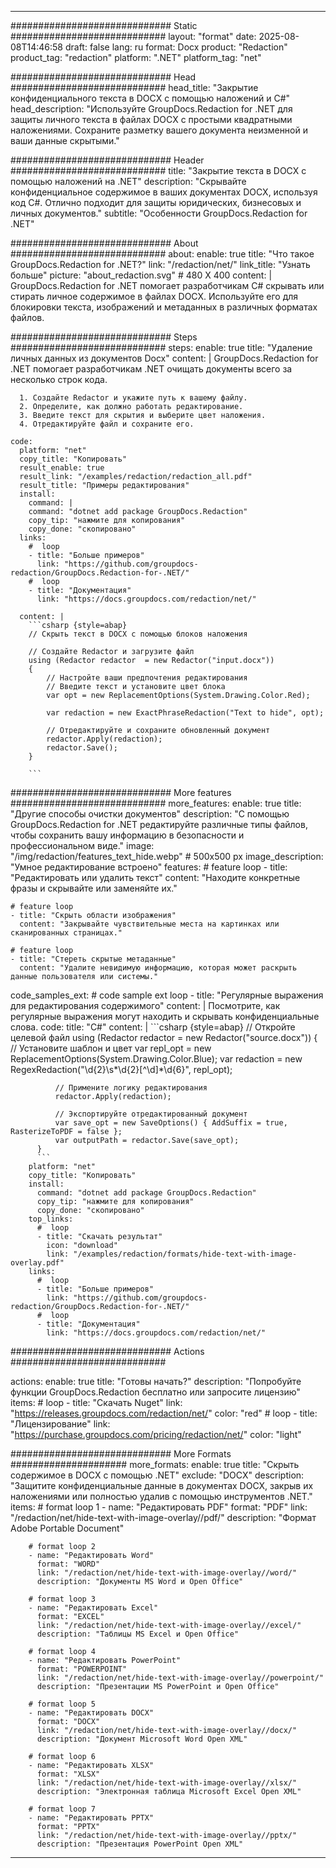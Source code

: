 
---
############################# Static ############################
layout: "format"
date:  2025-08-08T14:46:58
draft: false
lang: ru
format: Docx
product: "Redaction"
product_tag: "redaction"
platform: ".NET"
platform_tag: "net"

############################# Head ############################
head_title: "Закрытие конфиденциального текста в DOCX с помощью наложений и C#"
head_description: "Используйте GroupDocs.Redaction for .NET для защиты личного текста в файлах DOCX с простыми квадратными наложениями. Сохраните разметку вашего документа неизменной и ваши данные скрытыми."

############################# Header ############################
title: "Закрытие текста в DOCX с помощью наложений на .NET" 
description: "Скрывайте конфиденциальное содержимое в ваших документах DOCX, используя код C#. Отлично подходит для защиты юридических, бизнесовых и личных документов."
subtitle: "Особенности GroupDocs.Redaction for .NET" 

############################# About ############################
about:
    enable: true
    title: "Что такое GroupDocs.Redaction for .NET?"
    link: "/redaction/net/"
    link_title: "Узнать больше"
    picture: "about_redaction.svg" # 480 X 400
    content: |
       GroupDocs.Redaction for .NET помогает разработчикам C# скрывать или стирать личное содержимое в файлах DOCX. Используйте его для блокировки текста, изображений и метаданных в различных форматах файлов.

############################# Steps ############################
steps:
    enable: true
    title: "Удаление личных данных из документов Docx"
    content: |
      GroupDocs.Redaction for .NET помогает разработчикам .NET очищать документы всего за несколько строк кода.
      
      1. Создайте Redactor и укажите путь к вашему файлу.
      2. Определите, как должно работать редактирование.
      3. Введите текст для скрытия и выберите цвет наложения.
      4. Отредактируйте файл и сохраните его.
   
    code:
      platform: "net"
      copy_title: "Копировать"
      result_enable: true
      result_link: "/examples/redaction/redaction_all.pdf"
      result_title: "Примеры редактирования"
      install:
        command: |
        command: "dotnet add package GroupDocs.Redaction"
        copy_tip: "нажмите для копирования"
        copy_done: "скопировано"
      links:
        #  loop
        - title: "Больше примеров"
          link: "https://github.com/groupdocs-redaction/GroupDocs.Redaction-for-.NET/"
        #  loop
        - title: "Документация"
          link: "https://docs.groupdocs.com/redaction/net/"
          
      content: |
        ```csharp {style=abap}
        // Скрыть текст в DOCX с помощью блоков наложения

        // Создайте Redactor и загрузите файл
        using (Redactor redactor  = new Redactor("input.docx"))
        {
            // Настройте ваши предпочтения редактирования
            // Введите текст и установите цвет блока
            var opt = new ReplacementOptions(System.Drawing.Color.Red);
            
            var redaction = new ExactPhraseRedaction("Text to hide", opt);

            // Отредактируйте и сохраните обновленный документ
            redactor.Apply(redaction);
            redactor.Save();
        }
        
        ```            


############################# More features ############################
more_features:
  enable: true
  title: "Другие способы очистки документов"
  description: "С помощью GroupDocs.Redaction for .NET редактируйте различные типы файлов, чтобы сохранить вашу информацию в безопасности и профессиональном виде."
  image: "/img/redaction/features_text_hide.webp" # 500x500 px
  image_description: "Умное редактирование встроено"
  features:
    # feature loop
    - title: "Редактировать или удалить текст"
      content: "Находите конкретные фразы и скрывайте или заменяйте их."

    # feature loop
    - title: "Скрыть области изображения"
      content: "Закрывайте чувствительные места на картинках или сканированных страницах."

    # feature loop
    - title: "Стереть скрытые метаданные"
      content: "Удалите невидимую информацию, которая может раскрыть данные пользователя или системы."
      
  code_samples_ext:
    # code sample ext loop
    - title: "Регулярные выражения для редактирования содержимого"
      content: |
        Посмотрите, как регулярные выражения могут находить и скрывать конфиденциальные слова.
      code:
        title: "C#"
        content: |
          ```csharp {style=abap}
          //  Откройте целевой файл
          using (Redactor redactor  = new Redactor("source.docx"))
          {
              // Установите шаблон и цвет
              var repl_opt = new ReplacementOptions(System.Drawing.Color.Blue);
              var redaction = new RegexRedaction("\\d{2}\\s*\\d{2}[^\\d]*\\d{6}", repl_opt);

              // Примените логику редактирования
              redactor.Apply(redaction);

              // Экспортируйте отредактированный документ
              var save_opt = new SaveOptions() { AddSuffix = true, RasterizeToPDF = false };
              var outputPath = redactor.Save(save_opt);
          }
          ```
        platform: "net"
        copy_title: "Копировать"
        install:
          command: "dotnet add package GroupDocs.Redaction"
          copy_tip: "нажмите для копирования"
          copy_done: "скопировано"
        top_links:
          #  loop
          - title: "Скачать результат"
            icon: "download"
            link: "/examples/redaction/formats/hide-text-with-image-overlay.pdf"
        links:
          #  loop
          - title: "Больше примеров"
            link: "https://github.com/groupdocs-redaction/GroupDocs.Redaction-for-.NET/"
          #  loop
          - title: "Документация"
            link: "https://docs.groupdocs.com/redaction/net/"


############################# Actions ############################

actions:
  enable: true
  title: "Готовы начать?"
  description: "Попробуйте функции GroupDocs.Redaction бесплатно или запросите лицензию"
  items:
    #  loop
    - title: "Скачать Nuget"
      link: "https://releases.groupdocs.com/redaction/net/"
      color: "red"
        #  loop
    - title: "Лицензирование"
      link: "https://purchase.groupdocs.com/pricing/redaction/net/"
      color: "light"


############################# More Formats #####################
more_formats:
    enable: true
    title: "Скрыть содержимое в DOCX с помощью .NET"
    exclude: "DOCX"
    description: "Защитите конфиденциальные данные в документах DOCX, закрыв их наложениями или полностью удалив с помощью инструментов .NET."
    items: 
        # format loop 1
        - name: "Редактировать PDF"
          format: "PDF"
          link: "/redaction/net/hide-text-with-image-overlay//pdf/"
          description: "Формат Adobe Portable Document"

        # format loop 2
        - name: "Редактировать Word"
          format: "WORD"
          link: "/redaction/net/hide-text-with-image-overlay//word/"
          description: "Документы MS Word и Open Office"
          
        # format loop 3
        - name: "Редактировать Excel"
          format: "EXCEL"
          link: "/redaction/net/hide-text-with-image-overlay//excel/"
          description: "Таблицы MS Excel и Open Office"

        # format loop 4
        - name: "Редактировать PowerPoint"
          format: "POWERPOINT"
          link: "/redaction/net/hide-text-with-image-overlay//powerpoint/"
          description: "Презентации MS PowerPoint и Open Office"

        # format loop 5
        - name: "Редактировать DOCX"
          format: "DOCX"
          link: "/redaction/net/hide-text-with-image-overlay//docx/"
          description: "Документ Microsoft Word Open XML"
          
        # format loop 6
        - name: "Редактировать XLSX"
          format: "XLSX"
          link: "/redaction/net/hide-text-with-image-overlay//xlsx/"
          description: "Электронная таблица Microsoft Excel Open XML"
          
        # format loop 7
        - name: "Редактировать PPTX"
          format: "PPTX"
          link: "/redaction/net/hide-text-with-image-overlay//pptx/"
          description: "Презентация PowerPoint Open XML"


---